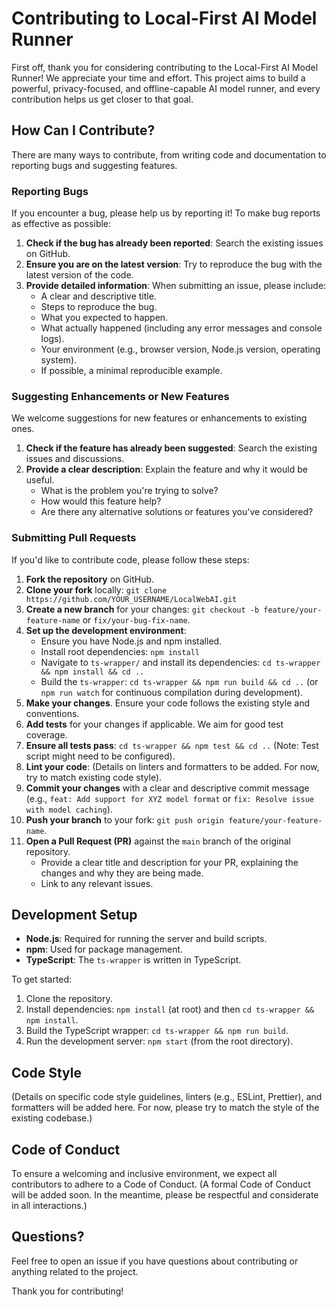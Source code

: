 # Contributing to Local-First AI Model Runner

First off, thank you for considering contributing to the Local-First AI Model Runner! We appreciate your time and effort. This project aims to build a powerful, privacy-focused, and offline-capable AI model runner, and every contribution helps us get closer to that goal.

## How Can I Contribute?

There are many ways to contribute, from writing code and documentation to reporting bugs and suggesting features.

### Reporting Bugs

If you encounter a bug, please help us by reporting it! To make bug reports as effective as possible:

1.  **Check if the bug has already been reported**: Search the existing issues on GitHub.
2.  **Ensure you are on the latest version**: Try to reproduce the bug with the latest version of the code.
3.  **Provide detailed information**: When submitting an issue, please include:
    *   A clear and descriptive title.
    *   Steps to reproduce the bug.
    *   What you expected to happen.
    *   What actually happened (including any error messages and console logs).
    *   Your environment (e.g., browser version, Node.js version, operating system).
    *   If possible, a minimal reproducible example.

### Suggesting Enhancements or New Features

We welcome suggestions for new features or enhancements to existing ones.

1.  **Check if the feature has already been suggested**: Search the existing issues and discussions.
2.  **Provide a clear description**: Explain the feature and why it would be useful.
    *   What is the problem you're trying to solve?
    *   How would this feature help?
    *   Are there any alternative solutions or features you've considered?

### Submitting Pull Requests

If you'd like to contribute code, please follow these steps:

1.  **Fork the repository** on GitHub.
2.  **Clone your fork** locally: `git clone https://github.com/YOUR_USERNAME/LocalWebAI.git`
3.  **Create a new branch** for your changes: `git checkout -b feature/your-feature-name` or `fix/your-bug-fix-name`.
4.  **Set up the development environment**:
    *   Ensure you have Node.js and npm installed.
    *   Install root dependencies: `npm install`
    *   Navigate to `ts-wrapper/` and install its dependencies: `cd ts-wrapper && npm install && cd ..`
    *   Build the `ts-wrapper`: `cd ts-wrapper && npm run build && cd ..` (or `npm run watch` for continuous compilation during development).
5.  **Make your changes**. Ensure your code follows the existing style and conventions.
6.  **Add tests** for your changes if applicable. We aim for good test coverage.
7.  **Ensure all tests pass**: `cd ts-wrapper && npm test && cd ..` (Note: Test script might need to be configured).
8.  **Lint your code**: (Details on linters and formatters to be added. For now, try to match existing code style).
9.  **Commit your changes** with a clear and descriptive commit message (e.g., `feat: Add support for XYZ model format` or `fix: Resolve issue with model caching`).
10. **Push your branch** to your fork: `git push origin feature/your-feature-name`.
11. **Open a Pull Request (PR)** against the `main` branch of the original repository.
    *   Provide a clear title and description for your PR, explaining the changes and why they are being made.
    *   Link to any relevant issues.

## Development Setup

*   **Node.js**: Required for running the server and build scripts.
*   **npm**: Used for package management.
*   **TypeScript**: The `ts-wrapper` is written in TypeScript.

To get started:
1.  Clone the repository.
2.  Install dependencies: `npm install` (at root) and then `cd ts-wrapper && npm install`.
3.  Build the TypeScript wrapper: `cd ts-wrapper && npm run build`.
4.  Run the development server: `npm start` (from the root directory).

## Code Style

(Details on specific code style guidelines, linters (e.g., ESLint, Prettier), and formatters will be added here. For now, please try to match the style of the existing codebase.)

## Code of Conduct

To ensure a welcoming and inclusive environment, we expect all contributors to adhere to a Code of Conduct. (A formal Code of Conduct will be added soon. In the meantime, please be respectful and considerate in all interactions.)

## Questions?

Feel free to open an issue if you have questions about contributing or anything related to the project.

Thank you for contributing! 